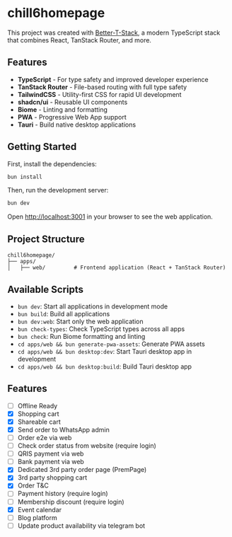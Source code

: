 # chill6homepage

This project was created with [Better-T-Stack](https://github.com/AmanVarshney01/create-better-t-stack), a modern TypeScript stack that combines React, TanStack Router, and more.

## Features

- **TypeScript** - For type safety and improved developer experience
- **TanStack Router** - File-based routing with full type safety
- **TailwindCSS** - Utility-first CSS for rapid UI development
- **shadcn/ui** - Reusable UI components
- **Biome** - Linting and formatting
- **PWA** - Progressive Web App support
- **Tauri** - Build native desktop applications

## Getting Started

First, install the dependencies:

```bash
bun install
```


Then, run the development server:

```bash
bun dev
```

Open [http://localhost:3001](http://localhost:3001) in your browser to see the web application.







## Project Structure

```
chill6homepage/
├── apps/
│   ├── web/         # Frontend application (React + TanStack Router)
```

## Available Scripts

- `bun dev`: Start all applications in development mode
- `bun build`: Build all applications
- `bun dev:web`: Start only the web application
- `bun check-types`: Check TypeScript types across all apps
- `bun check`: Run Biome formatting and linting
- `cd apps/web && bun generate-pwa-assets`: Generate PWA assets
- `cd apps/web && bun desktop:dev`: Start Tauri desktop app in development
- `cd apps/web && bun desktop:build`: Build Tauri desktop app

## Features

- [ ] Offline Ready
- [x] Shopping cart
- [x] Shareable cart
- [x] Send order to WhatsApp admin
- [ ] Order e2e via web
- [ ] Check order status from website (require login)
- [ ] QRIS payment via web
- [ ] Bank payment via web
- [x] Dedicated 3rd party order page (PremPage)
- [x] 3rd party shopping cart
- [x] Order T&C
- [ ] Payment history (require login)
- [ ] Membership discount (require login)
- [x] Event calendar
- [ ] Blog platform
- [ ] Update product availability via telegram bot
